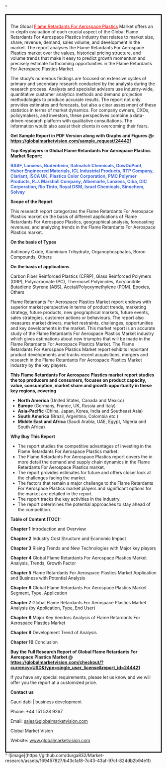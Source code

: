 "<div style='border: 3px solid black; padding: 1em;'>

The Global <a style='color: #ff0000;' href='https://globalmarketvision.com/reports/global-flame-retardants-for-aerospace-plastics-market/244421'>Flame Retardants For Aerospace Plastics</a> Market offers an in-depth evaluation of each crucial aspect of the Global Flame Retardants For Aerospace Plastics industry that relates to market size, share, revenue, demand, sales volume, and development in the market. The report analyses the Flame Retardants For Aerospace Plastics market over the values, historical pricing structure, and volume trends that make it easy to predict growth momentum and precisely estimate forthcoming opportunities in the Flame Retardants For Aerospace Plastics Market.

The study’s numerous findings are focused on extensive cycles of primary and secondary research conducted by the analysts during the research process. Analysts and specialist advisors use industry-wide, quantitative customer analytics methods and demand projection methodologies to produce accurate results. The report not only provides estimates and forecasts, but also a clear assessment of these statistics in terms of market dynamics. For company owners, CXOs, policymakers, and investors, these perspectives combine a data-driven research platform with qualitative consultations. The information would also assist their clients in overcoming their fears.

<strong>Get Sample Report in PDF Version along with Graphs and Figures @</strong><strong>:</strong><strong> <a style='color: #ff0000;' href='https://globalmarketvision.com/sample_request/244421?utm_source=linkedinPulse&utm_medium=Durga&utm_campaign=Durga'><strong>https://globalmarketvision.com/sample_request/244421</strong></a></strong>

<strong>Top Keyplayers in Global Flame Retardants For Aerospace Plastics Market Report:</strong>

<strong style='color: #4169e1;'>BASF, Lanxess, Budenheim, Italmatch Chemicals, DowDuPont, Huber Engineered Materials, ICL Industrial Products, RTP Company, Clariant, ISCA UK, Plastics Color Corporation, PMC Polymer Products, R.J. Marshall Company, Albemarle, Lanxess, Ciba, DIC Corporation, Rio Tinto, Royal DSM, Israel Chemicals, Sinochem, Solvay</strong>

<strong>Scope of the Report</strong>

This research report categorizes the Flame Retardants For Aerospace Plastics market on the basis of different applications of Flame Retardants For Aerospace Plastics, geographical analysis, forecasting revenues, and analyzing trends in the Flame Retardants For Aerospace Plastics market.

<strong>On the basis of Types</strong>

Antimony Oxide, Aluminium Trihydrate, Organophosphates, Boron Compounds, Others

<strong>On the basis of applications</strong>

Carbon Fiber Reinforced Plastics (CFRP), Glass Reinforced Polymers (GRP), Polycarbonate (PC), Thermoset Polyimides, Acrylonitrile Butadiene Styrene (ABS), Acetal/Polyoxymethylene (POM), Epoxies, Others

Flame Retardants For Aerospace Plastics Market report endows with superior market perspective in terms of product trends, marketing strategy, future products, new geographical markets, future events, sales strategies, customer actions or behaviours. The report also measures market drivers, market restraints, challenges, opportunities and key developments in the market. This market report is an accurate study of the Flame Retardants For Aerospace Plastics Market industry which gives estimations about new triumphs that will be made in the Flame Retardants For Aerospace Plastics Market. The Flame Retardants For Aerospace Plastics Market report exhibits important product developments and tracks recent acquisitions, mergers and research in the Flame Retardants For Aerospace Plastics Market industry by the key players.

<strong>This Flame Retardants For Aerospace Plastics market report studies the top producers and consumers, focuses on product capacity, value, consumption, market share and growth opportunity in these key regions, covering</strong>
<ul>
  <li><strong>North America</strong> (United States, Canada and Mexico)</li>
  <li><strong>Europe</strong> (Germany, France, UK, Russia and Italy)</li>
  <li><strong>Asia-Pacific</strong> (China, Japan, Korea, India and Southeast Asia)</li>
  <li><strong>South America</strong> (Brazil, Argentina, Colombia etc.)</li>
  <li><strong>Middle East and Africa</strong> (Saudi Arabia, UAE, Egypt, Nigeria and South Africa)</li>
</ul>
<strong>Why Buy This Report</strong>
<ul>
  <li>The report studies the competitive advantages of investing in the Flame Retardants For Aerospace Plastics market.</li>
  <li>The Flame Retardants For Aerospace Plastics report covers the in more detail the demand and supply chain dynamics in the Flame Retardants For Aerospace Plastics market.</li>
  <li>The report provides estimates for future and offers closer look at the challenges facing the market.</li>
  <li>The factors that remain a major challenge to the Flame Retardants For Aerospace Plastics market players and significant options for the market are detailed in the report.</li>
  <li>The report tracks the key activities in the industry.</li>
  <li>The report determines the potential approaches to stay ahead of the competition.</li>
</ul>
<strong>Table of Content (TOC): </strong>

<strong>Chapter 1</strong> Introduction and Overview

<strong>Chapter 2</strong> Industry Cost Structure and Economic Impact

<strong>Chapter 3</strong> Rising Trends and New Technologies with Major key players

<strong>Chapter 4</strong> Global Flame Retardants For Aerospace Plastics Market Analysis, Trends, Growth Factor

<strong>Chapter 5</strong> Flame Retardants For Aerospace Plastics Market Application and Business with Potential Analysis

<strong>Chapter 6</strong> Global Flame Retardants For Aerospace Plastics Market Segment, Type, Application

<strong>Chapter 7</strong> Global Flame Retardants For Aerospace Plastics Market Analysis (by Application, Type, End User)

<strong>Chapter 8</strong> Major Key Vendors Analysis of Flame Retardants For Aerospace Plastics Market

<strong>Chapter 9</strong> Development Trend of Analysis

<strong>Chapter 10</strong> Conclusion

<strong>Buy the Full Research Report of Global Flame Retardants For Aerospace Plastics Market @</strong><strong> <a style='color: #ff0000;' href='https://globalmarketvision.com/checkout/?currency=USD&type=single_user_license&report_id=244421?utm_source=linkedinPulse&utm_medium=Durga&utm_campaign=Durga'>https://globalmarketvision.com/checkout/?currency=USD&type=single_user_license&report_id=244421</a>
</strong>

If you have any special requirements, please let us know and we will offer you the report at a customized price.

<strong>Contact us</strong>

Gauri dabi | business development

Phone: +44 151 528 9267

Email: <a href='mailto:sales@globalmarketvision.com'>sales@globalmarketvision.com</a>

Global Market Vision

Website: <a href='http://www.globalmarketvision.com/'>www.globalmarketvision.com</a>

</div>"
![image](https://github.com/durga832/Market-research/assets/169457827/b43cfaf8-7c43-43af-97cf-824db2b94e1f)
